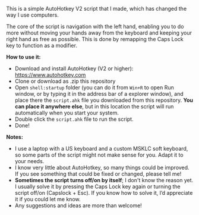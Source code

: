 This is a simple AutoHotkey V2 script that I made, which has changed the way I use computers. 

The core of the script is navigation with the left hand, enabling you to do more without moving your hands away from the keyboard and keeping your right hand as free as possible. This is done by remapping the Caps Lock key to function as a modifier.


**How to use it:**
- Download and install AutoHotkey (V2 or higher): https://www.autohotkey.com
- Clone or download as .zip this repository
- Open `shell:startup` folder (you can do it from `Win+R` to open Run window, or by typing it in the address bar of a explorer window), and place there the `script.ahk` file you downloaded from this repository. **You can place it anywhere else**, but in this location the script will run automatically when you start your system.
- Double click the `script.ahk` file to run the script.
- Done!


**Notes:**
- I use a laptop with a US keyboard and a custom MSKLC soft keyboard, so some parts of the script might not make sense for you. Adapt it to your needs.
- I know very little about AutoHotkey, so many things could be improved. If you see something that could be fixed or changed, please tell me!
- **Sometimes the script turns off/on by itself**; I don't know the reason yet. I usually solve it by pressing the Caps Lock key again or turning the script off/on (Capslock + Esc). If you know how to solve it, I’d appreciate it if you could let me know.
- Any suggestions and ideas are more than welcome!
